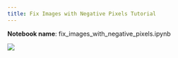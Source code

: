 ```yaml
---
title: Fix Images with Negative Pixels Tutorial
---
```


**Notebook name**: fix_images_with_negative_pixels.ipynb

<img src='/images/comingsoon.png' />